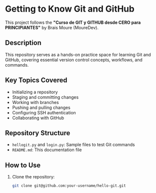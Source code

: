 # Getting to Know Git and GitHub

This project follows the **"Curso de GIT y GITHUB desde CERO para PRINCIPIANTES"** by Brais Moure (MoureDev). 

## Description
This repository serves as a hands-on practice space for learning Git and GitHub, covering essential version control concepts, workflows, and commands.

## Key Topics Covered
- Initializing a repository
- Staging and committing changes
- Working with branches
- Pushing and pulling changes
- Configuring SSH authentication
- Collaborating with GitHub

## Repository Structure
- `hellogit.py` and `login.py`: Sample files to test Git commands
- `README.md`: This documentation file

## How to Use
1. Clone the repository:  
   ```bash
   git clone git@github.com:your-username/hello-git.git
